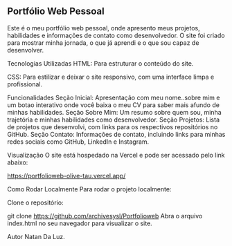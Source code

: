 ## Portfólio Web Pessoal

Este é o meu portfólio web pessoal, onde apresento meus projetos, habilidades e informações de contato como desenvolvedor. O site foi criado para mostrar minha jornada, o que já aprendi e o que sou capaz de desenvolver.

Tecnologias Utilizadas
HTML: Para estruturar o conteúdo do site.

CSS: Para estilizar e deixar o site responsivo, com uma interface limpa e profissional.

Funcionalidades
Seção Inicial: Apresentação com meu nome..sobre mim e um botao interativo onde você baixa o meu CV para saber mais afundo de minhas habilidades.
Seção Sobre Mim: Um resumo sobre quem sou, minha trajetória e minhas habilidades como desenvolvedor.
Seção Projetos: Lista de projetos que desenvolvi, com links para os respectivos repositórios no GitHub.
Seção Contato: Informações de contato, incluindo links para minhas redes sociais como GitHub, LinkedIn e Instagram.

Visualização
O site está hospedado na Vercel e pode ser acessado pelo link abaixo:

https://portfolioweb-olive-tau.vercel.app/

Como Rodar Localmente
Para rodar o projeto localmente:

Clone o repositório:

git clone https://github.com/archivesysl/Portfolioweb
Abra o arquivo index.html no seu navegador para visualizar o site.

Autor
Natan Da Luz.

